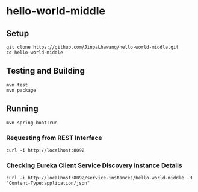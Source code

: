 # hello-world-middle

## Setup

```
git clone https://github.com/JinpaLhawang/hello-world-middle.git
cd hello-world-middle
```

## Testing and Building

```
mvn test
mvn package
```

## Running

```
mvn spring-boot:run
```

### Requesting from REST Interface

```
curl -i http://localhost:8092
```

### Checking Eureka Client Service Discovery Instance Details

```
curl -i http://localhost:8092/service-instances/hello-world-middle -H "Content-Type:application/json"
```
